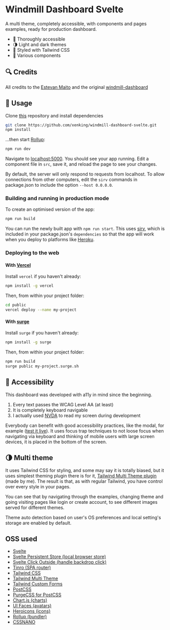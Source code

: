 # Windmill Dashboard Svelte

A multi theme, completely accessible, with components and pages examples, ready for production dashboard.

- 🦮 Thoroughly accessible
- 🌗 Light and dark themes
- 💅 Styled with Tailwind CSS
- 🧩 Various components

## 🔍 Credits

All credits to the [Estevan Maito](https://github.com/estevanmaito) and the original [windmill-dashboard](https://github.com/estevanmaito/windmill-dashboard)

## 🚀 Usage

Clone [this](https://github.com/xenking/windmill-dashboard-svelte.git) repository and install dependencies

```bash
git clone https://github.com/xenking/windmill-dashboard-svelte.git
npm install
```

...then start [Rollup](https://rollupjs.org):

```bash
npm run dev
```

Navigate to [localhost:5000](http://localhost:5000). You should see your app running. Edit a component file in `src`, save it, and reload the page to see your changes.

By default, the server will only respond to requests from localhost. To allow connections from other computers, edit the `sirv` commands in package.json to include the option `--host 0.0.0.0`.

### Building and running in production mode

To create an optimised version of the app:

```bash
npm run build
```

You can run the newly built app with `npm run start`. This uses [sirv](https://github.com/lukeed/sirv), which is included in your package.json's `dependencies` so that the app will work when you deploy to platforms like [Heroku](https://heroku.com).

### Deploying to the web

#### With [Vercel](https://vercel.com)

Install `vercel` if you haven't already:

```bash
npm install -g vercel
```

Then, from within your project folder:

```bash
cd public
vercel deploy --name my-project
```

#### With [surge](https://surge.sh/)

Install `surge` if you haven't already:

```bash
npm install -g surge
```

Then, from within your project folder:

```bash
npm run build
surge public my-project.surge.sh
```

## 🦮 Accessibility

This dashboard was developed with a11y in mind since the beginning.

1. Every text passes the WCAG Level AA (at least)
2. It is completely keyboard navigable
3. I actually used [NVDA](https://www.nvaccess.org/) to read my screen during development

Everybody can benefit with good accessibility practices, like the modal, for example ([test it live](https://windmill-dashboard.vercel.app/modals.html)). It uses focus trap techniques to not loose focus when navigating via keyboard and thinking of mobile users with large screen devices, it is placed in the bottom of the screen.

## 🌗 Multi theme

It uses Tailwind CSS for styling, and some may say it is totally biased, but it uses simplest theming plugin there is for it, [Tailwind Multi Theme plugin](https://github.com/estevanmaito/tailwindcss-multi-theme#tailwind-css-multi-theme) (made by me). The result is that, as with regular Tailwind, you have control over every style in your pages.

You can see that by navigating through the examples, changing theme and going visiting pages like login or create account, to see different images served for different themes.

Theme auto detection based on user's OS preferences and local setting's storage are enabled by default.

## OSS used

- [Svelte](https://svelte.dev/)
- [Svelte Persistent Store (local browser store)](https://github.com/andsala/svelte-persistent-store)
- [Svelte Click Outside (handle backdrop click)](https://github.com/joeattardi/svelte-click-outside)
- [Tinro (SPA router)](https://github.com/AlexxNB/tinro)
- [Tailwind CSS](https://tailwindcss.com/)
- [Tailwind Multi Theme](https://github.com/estevanmaito/tailwindcss-multi-theme)
- [Tailwind Custom Forms](https://github.com/tailwindlabs/tailwindcss-custom-forms)
- [PostCSS](https://postcss.org/)
- [PurgeCSS for PostCSS](https://github.com/FullHuman/purgecss/tree/master/packages/postcss-purgecss)
- [Chart.js (charts)](https://www.chartjs.org/)
- [UI Faces (avatars)](https://uifaces.co/)
- [Heroicons (icons)](https://heroicons.dev/)
- [Rollup (bundler)](https://rollupjs.org/guide/en/)
- [CSSNANO](https://cssnano.co/)
